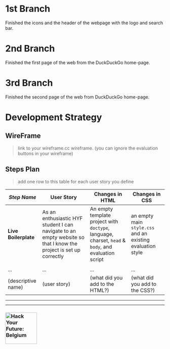 # 1st Branch
  Finished the icons and the header of the webpage with the logo and search bar. 
  
# 2nd Branch
  Finished the first page of the web from the DuckDuckGo home-page.
  
# 3rd Branch
  Finished the second page of the web from DuckDuckGo home-page.

























# Development Strategy

## WireFrame

> link to your wireframe.cc wireframe. (you can ignore the evaluation buttons in your wireframe)

## Steps Plan

> add one row to this table for each user story you define

| _Step Name_ | User Story | Changes in HTML | Changes in CSS |
| --- | --- | --- | --- |
| __Live Boilerplate__ | As an enthusiastic HYF student I can navigate to an empty website so that I know the project is set up correctly | An empty template project with `doctype`, language, charset, `head` & `body`, and evaluation script | an empty main `style.css` and an existing evaluation style |
|  | |  |  |
| ... | ... | ... | ... |
| (descriptive name) | (user story) | (what did you add to the HTML?) | (what did you add to the CSS?) |


---
---

### <a href="https://hackyourfuture.be" target="_blank"><img src="https://user-images.githubusercontent.com/18554853/63941625-4c7c3d00-ca6c-11e9-9a76-8d5e3632fe70.jpg" width="100" height="100" alt="Hack Your Future: Belgium"></a>

